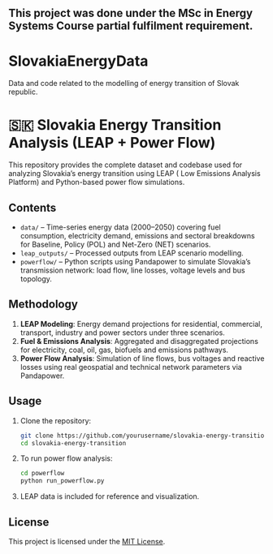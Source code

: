 ## This project was done under the MSc in Energy Systems Course partial fulfilment requirement. 

# SlovakiaEnergyData
Data and code related to the modelling of energy transition of Slovak republic.

# 🇸🇰 Slovakia Energy Transition Analysis (LEAP + Power Flow)

This repository provides the complete dataset and codebase used for analyzing Slovakia’s energy transition using LEAP ( Low Emissions Analysis Platform) and Python-based power flow simulations.

## Contents

- `data/` – Time-series energy data (2000–2050) covering fuel consumption, electricity demand, emissions and sectoral breakdowns for Baseline, Policy (POL) and Net-Zero (NET) scenarios.
- `leap_outputs/` – Processed outputs from LEAP scenario modelling.
- `powerflow/` – Python scripts using Pandapower to simulate Slovakia’s transmission network: load flow, line losses, voltage levels and bus topology.

## Methodology

1. **LEAP Modeling**: Energy demand projections for residential, commercial, transport, industry and power sectors under three scenarios.
2. **Fuel & Emissions Analysis**: Aggregated and disaggregated projections for electricity, coal, oil, gas, biofuels and emissions pathways.
3. **Power Flow Analysis**: Simulation of line flows, bus voltages and reactive losses using real geospatial and technical network parameters via Pandapower.

## Usage

1. Clone the repository:
    ```bash
    git clone https://github.com/yourusername/slovakia-energy-transition.git
    cd slovakia-energy-transition
    ```

2. To run power flow analysis:
    ```bash
    cd powerflow
    python run_powerflow.py
    ```

3. LEAP data is included for reference and visualization.

## License

This project is licensed under the [MIT License](LICENSE).

